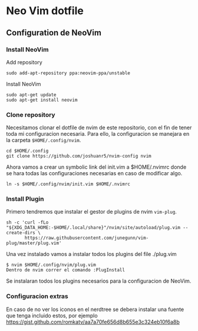 # Neo Vim dotfile

## Configuration de NeoVim

### Install NeoVim

Add repository

```shell
sudo add-apt-repository ppa:neovim-ppa/unstable
```

Install NeoVim

```shell
sudo apt-get update
sudo apt-get install neovim
```

### Clone repository

Necesitamos clonar el dotfile de nvim de este repositorio, con el fin de tener toda mi configuracion necesaria. Para ello, la configuracion se manejara en la carpeta `$HOME/.config/nvim`.

```shell
cd $HOME/.config
git clone https://github.com/joshuanr5/nvim-config nvim
```

Ahora vamos a crear un symbolic link del init.vim a $HOME/.nvimrc donde se hara todas las configuraciones necesarias en caso de modificar algo.

```shell
ln -s $HOME/.config/nvim/init.vim $HOME/.nvimrc
```

### Install Plugin

Primero tendremos que instalar el gestor de plugins de nvim `vim-plug`.

```shell
sh -c 'curl -fLo "${XDG_DATA_HOME:-$HOME/.local/share}"/nvim/site/autoload/plug.vim --create-dirs \
       https://raw.githubusercontent.com/junegunn/vim-plug/master/plug.vim'
```

Una vez instalado vamos a instalar todos los plugins del file ./plug.vim

```shell
$ nvim $HOME/.config/nvim/plug.vim
Dentro de nvim correr el comando :PlugInstall
```

Se instalaran todos los plugins necesarios para la configuracion de NeoVim.

### Configuracion extras

En caso de no ver los iconos en el nerdtree se debera instalar una fuente que tenga incluido estos, por ejemplo https://gist.github.com/romkatv/aa7a70fe656d8b655e3c324eb10f6a8b
